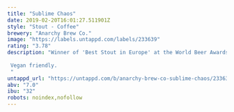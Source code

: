 ```yaml
---
title: "Sublime Chaos"
date: 2019-02-20T16:01:27.511901Z
style: "Stout - Coffee"
brewery: "Anarchy Brew Co."
image: "https://labels.untappd.com/labels/233639"
rating: "3.78"
description: "Winner of 'Best Stout in Europe' at the World Beer Awards 2015. Our dark, voluptuous breakfast stout is infused with Ethiopian Guji natural coffee beans from Stafford-based coffee roaster, Hasbean. Velvety and viscous, it's balanced delicately with New Zealand hops.  Vegan friendly. "
untappd_url: "https://untappd.com/b/anarchy-brew-co-sublime-chaos/233639"
abv: "7.0"
ibu: "32"
robots: noindex,nofollow
---
```


